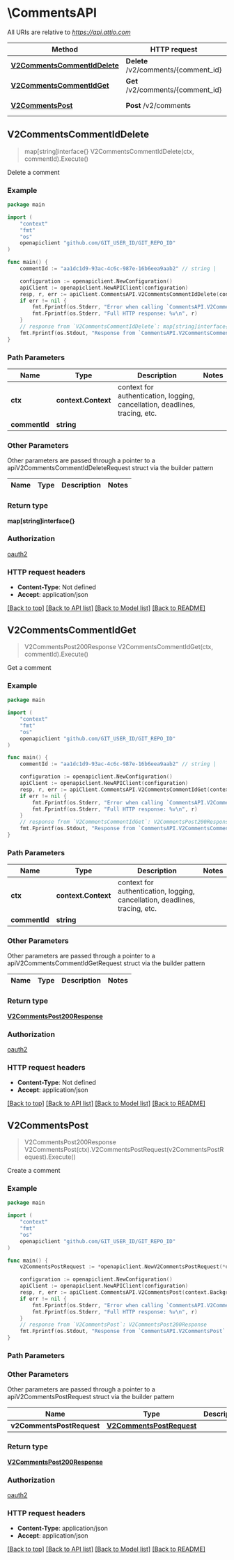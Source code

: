 # \CommentsAPI

All URIs are relative to *https://api.attio.com*

Method | HTTP request | Description
------------- | ------------- | -------------
[**V2CommentsCommentIdDelete**](CommentsAPI.md#V2CommentsCommentIdDelete) | **Delete** /v2/comments/{comment_id} | Delete a comment
[**V2CommentsCommentIdGet**](CommentsAPI.md#V2CommentsCommentIdGet) | **Get** /v2/comments/{comment_id} | Get a comment
[**V2CommentsPost**](CommentsAPI.md#V2CommentsPost) | **Post** /v2/comments | Create a comment



## V2CommentsCommentIdDelete

> map[string]interface{} V2CommentsCommentIdDelete(ctx, commentId).Execute()

Delete a comment



### Example

```go
package main

import (
	"context"
	"fmt"
	"os"
	openapiclient "github.com/GIT_USER_ID/GIT_REPO_ID"
)

func main() {
	commentId := "aa1dc1d9-93ac-4c6c-987e-16b6eea9aab2" // string | 

	configuration := openapiclient.NewConfiguration()
	apiClient := openapiclient.NewAPIClient(configuration)
	resp, r, err := apiClient.CommentsAPI.V2CommentsCommentIdDelete(context.Background(), commentId).Execute()
	if err != nil {
		fmt.Fprintf(os.Stderr, "Error when calling `CommentsAPI.V2CommentsCommentIdDelete``: %v\n", err)
		fmt.Fprintf(os.Stderr, "Full HTTP response: %v\n", r)
	}
	// response from `V2CommentsCommentIdDelete`: map[string]interface{}
	fmt.Fprintf(os.Stdout, "Response from `CommentsAPI.V2CommentsCommentIdDelete`: %v\n", resp)
}
```

### Path Parameters


Name | Type | Description  | Notes
------------- | ------------- | ------------- | -------------
**ctx** | **context.Context** | context for authentication, logging, cancellation, deadlines, tracing, etc.
**commentId** | **string** |  | 

### Other Parameters

Other parameters are passed through a pointer to a apiV2CommentsCommentIdDeleteRequest struct via the builder pattern


Name | Type | Description  | Notes
------------- | ------------- | ------------- | -------------


### Return type

**map[string]interface{}**

### Authorization

[oauth2](../README.md#oauth2)

### HTTP request headers

- **Content-Type**: Not defined
- **Accept**: application/json

[[Back to top]](#) [[Back to API list]](../README.md#documentation-for-api-endpoints)
[[Back to Model list]](../README.md#documentation-for-models)
[[Back to README]](../README.md)


## V2CommentsCommentIdGet

> V2CommentsPost200Response V2CommentsCommentIdGet(ctx, commentId).Execute()

Get a comment



### Example

```go
package main

import (
	"context"
	"fmt"
	"os"
	openapiclient "github.com/GIT_USER_ID/GIT_REPO_ID"
)

func main() {
	commentId := "aa1dc1d9-93ac-4c6c-987e-16b6eea9aab2" // string | 

	configuration := openapiclient.NewConfiguration()
	apiClient := openapiclient.NewAPIClient(configuration)
	resp, r, err := apiClient.CommentsAPI.V2CommentsCommentIdGet(context.Background(), commentId).Execute()
	if err != nil {
		fmt.Fprintf(os.Stderr, "Error when calling `CommentsAPI.V2CommentsCommentIdGet``: %v\n", err)
		fmt.Fprintf(os.Stderr, "Full HTTP response: %v\n", r)
	}
	// response from `V2CommentsCommentIdGet`: V2CommentsPost200Response
	fmt.Fprintf(os.Stdout, "Response from `CommentsAPI.V2CommentsCommentIdGet`: %v\n", resp)
}
```

### Path Parameters


Name | Type | Description  | Notes
------------- | ------------- | ------------- | -------------
**ctx** | **context.Context** | context for authentication, logging, cancellation, deadlines, tracing, etc.
**commentId** | **string** |  | 

### Other Parameters

Other parameters are passed through a pointer to a apiV2CommentsCommentIdGetRequest struct via the builder pattern


Name | Type | Description  | Notes
------------- | ------------- | ------------- | -------------


### Return type

[**V2CommentsPost200Response**](V2CommentsPost200Response.md)

### Authorization

[oauth2](../README.md#oauth2)

### HTTP request headers

- **Content-Type**: Not defined
- **Accept**: application/json

[[Back to top]](#) [[Back to API list]](../README.md#documentation-for-api-endpoints)
[[Back to Model list]](../README.md#documentation-for-models)
[[Back to README]](../README.md)


## V2CommentsPost

> V2CommentsPost200Response V2CommentsPost(ctx).V2CommentsPostRequest(v2CommentsPostRequest).Execute()

Create a comment



### Example

```go
package main

import (
	"context"
	"fmt"
	"os"
	openapiclient "github.com/GIT_USER_ID/GIT_REPO_ID"
)

func main() {
	v2CommentsPostRequest := *openapiclient.NewV2CommentsPostRequest(*openapiclient.NewV2CommentsPostRequestData("Format_example", "If I put the email address of my colleague on Attio in here, e.g. alice@attio.com, they will be notified. Other emails (e.g. person@example.com) will be turned into clickable links.", *openapiclient.NewV2CommentsPostRequestDataAnyOfAuthor("Type_example", "Id_example"), "aa1dc1d9-93ac-4c6c-987e-16b6eea9aab2", *openapiclient.NewV2CommentsPostRequestDataAnyOf1Record("97052eb9-e65e-443f-a297-f2d9a4a7f795", "bf071e1f-6035-429d-b874-d83ea64ea13b"), *openapiclient.NewV2CommentsPostRequestDataAnyOf2Entry("33ebdbe9-e529-47c9-b894-0ba25e9c15c0", "2e6e29ea-c4e0-4f44-842d-78a891f8c156"))) // V2CommentsPostRequest | 

	configuration := openapiclient.NewConfiguration()
	apiClient := openapiclient.NewAPIClient(configuration)
	resp, r, err := apiClient.CommentsAPI.V2CommentsPost(context.Background()).V2CommentsPostRequest(v2CommentsPostRequest).Execute()
	if err != nil {
		fmt.Fprintf(os.Stderr, "Error when calling `CommentsAPI.V2CommentsPost``: %v\n", err)
		fmt.Fprintf(os.Stderr, "Full HTTP response: %v\n", r)
	}
	// response from `V2CommentsPost`: V2CommentsPost200Response
	fmt.Fprintf(os.Stdout, "Response from `CommentsAPI.V2CommentsPost`: %v\n", resp)
}
```

### Path Parameters



### Other Parameters

Other parameters are passed through a pointer to a apiV2CommentsPostRequest struct via the builder pattern


Name | Type | Description  | Notes
------------- | ------------- | ------------- | -------------
 **v2CommentsPostRequest** | [**V2CommentsPostRequest**](V2CommentsPostRequest.md) |  | 

### Return type

[**V2CommentsPost200Response**](V2CommentsPost200Response.md)

### Authorization

[oauth2](../README.md#oauth2)

### HTTP request headers

- **Content-Type**: application/json
- **Accept**: application/json

[[Back to top]](#) [[Back to API list]](../README.md#documentation-for-api-endpoints)
[[Back to Model list]](../README.md#documentation-for-models)
[[Back to README]](../README.md)


